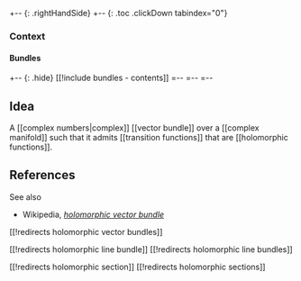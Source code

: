 
+-- {: .rightHandSide}
+-- {: .toc .clickDown tabindex="0"}
### Context
#### Bundles
+-- {: .hide}
[[!include bundles - contents]]
=--
=--
=--

## Idea

A [[complex numbers|complex]] [[vector bundle]] over a [[complex manifold]] such that it admits [[transition functions]] that are [[holomorphic functions]].

## References

See also

* Wikipedia, _[holomorphic vector bundle](http://en.wikipedia.org/wiki/Holomorphic_vector_bundle)_


[[!redirects holomorphic vector bundles]]


[[!redirects holomorphic line bundle]]
[[!redirects holomorphic line bundles]]

[[!redirects holomorphic section]]
[[!redirects holomorphic sections]]